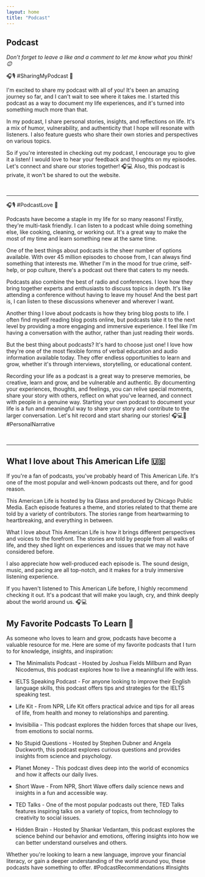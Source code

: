 ```yaml
---
layout: home
title: "Podcast"
---
```


## Podcast
*Don’t forget to leave a like and a comment to let me know what you think! 😊*

🎧🎙️ #SharingMyPodcast 🙌

I'm excited to share my podcast with all of you! It's been an amazing journey so far, and I can't wait to see where it takes me. I started this podcast as a way to document my life experiences, and it's turned into something much more than that.

In my podcast, I share personal stories, insights, and reflections on life. It's a mix of humor, vulnerability, and authenticity that I hope will resonate with listeners. I also feature guests who share their own stories and perspectives on various topics.

So if you're interested in checking out my podcast, I encourage you to give it a listen! I would love to hear your feedback and thoughts on my episodes. Let's connect and share our stories together! 🎧💻 Also, this podcast is private, it won't be shared to out the website.

<br>

---

🎧🎙️ #PodcastLove 🙌

Podcasts have become a staple in my life for so many reasons! Firstly, they're multi-task friendly. I can listen to a podcast while doing something else, like cooking, cleaning, or working out. It's a great way to make the most of my time and learn something new at the same time.

One of the best things about podcasts is the sheer number of options available. With over 45 million episodes to choose from, I can always find something that interests me. Whether I'm in the mood for true crime, self-help, or pop culture, there's a podcast out there that caters to my needs.

Podcasts also combine the best of radio and conferences. I love how they bring together experts and enthusiasts to discuss topics in depth. It's like attending a conference without having to leave my house! And the best part is, I can listen to these discussions whenever and wherever I want.

Another thing I love about podcasts is how they bring blog posts to life. I often find myself reading blog posts online, but podcasts take it to the next level by providing a more engaging and immersive experience. I feel like I'm having a conversation with the author, rather than just reading their words.

But the best thing about podcasts? It's hard to choose just one! I love how they're one of the most flexible forms of verbal education and audio information available today. They offer endless opportunities to learn and grow, whether it's through interviews, storytelling, or educational content.

Recording your life as a podcast is a great way to preserve memories, be creative, learn and grow, and be vulnerable and authentic. By documenting your experiences, thoughts, and feelings, you can relive special moments, share your story with others, reflect on what you've learned, and connect with people in a genuine way. Starting your own podcast to document your life is a fun and meaningful way to share your story and contribute to the larger conversation. Let's hit record and start sharing our stories! 🎧💻📱  #PersonalNarrative

<br>

---

## What I love about This American Life 🇺🇸

If you're a fan of podcasts, you've probably heard of This American Life. It's one of the most popular and well-known podcasts out there, and for good reason.

This American Life is hosted by Ira Glass and produced by Chicago Public Media. Each episode features a theme, and stories related to that theme are told by a variety of contributors. The stories range from heartwarming to heartbreaking, and everything in between.

What I love about This American Life is how it brings different perspectives and voices to the forefront. The stories are told by people from all walks of life, and they shed light on experiences and issues that we may not have considered before.

I also appreciate how well-produced each episode is. The sound design, music, and pacing are all top-notch, and it makes for a truly immersive listening experience.

If you haven't listened to This American Life before, I highly recommend checking it out. It's a podcast that will make you laugh, cry, and think deeply about the world around us. 🎧💻

## My Favorite Podcasts To Learn 🙌

As someone who loves to learn and grow, podcasts have become a valuable resource for me. Here are some of my favorite podcasts that I turn to for knowledge, insights, and inspiration:

- The Minimalists Podcast - Hosted by Joshua Fields Millburn and Ryan Nicodemus, this podcast explores how to live a meaningful life with less.

- IELTS Speaking Podcast - For anyone looking to improve their English language skills, this podcast offers tips and strategies for the IELTS speaking test.

- Life Kit - From NPR, Life Kit offers practical advice and tips for all areas of life, from health and money to relationships and parenting.

- Invisibilia - This podcast explores the hidden forces that shape our lives, from emotions to social norms.

- No Stupid Questions - Hosted by Stephen Dubner and Angela Duckworth, this podcast explores curious questions and provides insights from science and psychology.

- Planet Money - This podcast dives deep into the world of economics and how it affects our daily lives.

- Short Wave - From NPR, Short Wave offers daily science news and insights in a fun and accessible way.

- TED Talks - One of the most popular podcasts out there, TED Talks features inspiring talks on a variety of topics, from technology to creativity to social issues.

- Hidden Brain - Hosted by Shankar Vedantam, this podcast explores the science behind our behavior and emotions, offering insights into how we can better understand ourselves and others.

Whether you're looking to learn a new language, improve your financial literacy, or gain a deeper understanding of the world around you, these podcasts have something to offer.  #PodcastRecommendations #Insights